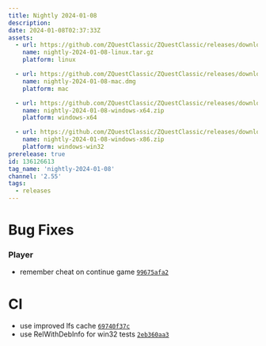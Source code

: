 ```yaml
---
title: Nightly 2024-01-08
description: 
date: 2024-01-08T02:37:33Z
assets: 
  - url: https://github.com/ZQuestClassic/ZQuestClassic/releases/download/nightly-2024-01-08/nightly-2024-01-08-linux.tar.gz
    name: nightly-2024-01-08-linux.tar.gz
    platform: linux

  - url: https://github.com/ZQuestClassic/ZQuestClassic/releases/download/nightly-2024-01-08/nightly-2024-01-08-mac.dmg
    name: nightly-2024-01-08-mac.dmg
    platform: mac

  - url: https://github.com/ZQuestClassic/ZQuestClassic/releases/download/nightly-2024-01-08/nightly-2024-01-08-windows-x64.zip
    name: nightly-2024-01-08-windows-x64.zip
    platform: windows-x64

  - url: https://github.com/ZQuestClassic/ZQuestClassic/releases/download/nightly-2024-01-08/nightly-2024-01-08-windows-x86.zip
    name: nightly-2024-01-08-windows-x86.zip
    platform: windows-win32
prerelease: true
id: 136126613
tag_name: 'nightly-2024-01-08'
channel: '2.55'
tags:
  - releases
---
```




# Bug Fixes

### Player

- remember cheat on continue game [`99675afa2`](https://github.com/ZQuestClassic/ZQuestClassic/commit/99675afa26921869cd2e019129d0064a3ca908b7)

# CI

- use improved lfs cache [`69740f37c`](https://github.com/ZQuestClassic/ZQuestClassic/commit/69740f37c00819aaac91e836cd8b0a19cf847e94)
- use RelWithDebInfo for win32 tests [`2eb360aa3`](https://github.com/ZQuestClassic/ZQuestClassic/commit/2eb360aa3639919ae4f03fd38864ff55cdb57810)

